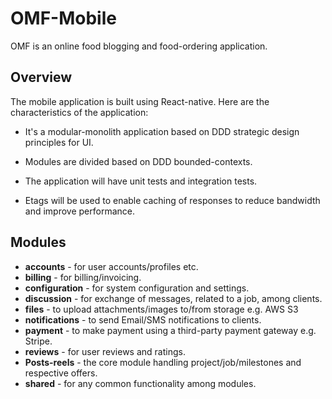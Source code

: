 # OMF-Mobile
OMF is an online food blogging and food-ordering application.

## Overview

The mobile application is built using React-native. Here are the characteristics of the application:

*  It's a modular-monolith application based on DDD strategic design principles for UI.
  
*  Modules are divided based on DDD bounded-contexts.

*  The application will have unit tests and integration tests.

*  Etags will be used to enable caching of responses to reduce bandwidth and improve performance.

## Modules

  *  **accounts** - for user accounts/profiles etc.
  *  **billing** - for billing/invoicing.
  *  **configuration** - for system configuration and settings.
  *  **discussion** - for exchange of messages, related to a job, among clients.
  *  **files** - to upload attachments/images to/from storage e.g. AWS S3
  *  **notifications** - to send Email/SMS notifications to clients.
  *  **payment** - to make payment using a third-party payment gateway e.g. Stripe. 
  *  **reviews** - for user reviews and ratings.
  *  **Posts-reels** - the core module handling project/job/milestones and respective offers.
  *  **shared** - for any common functionality among modules.
